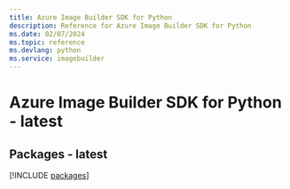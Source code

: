 ```yaml
---
title: Azure Image Builder SDK for Python
description: Reference for Azure Image Builder SDK for Python
ms.date: 02/07/2024
ms.topic: reference
ms.devlang: python
ms.service: imagebuilder
---
```

# Azure Image Builder SDK for Python - latest
## Packages - latest
[!INCLUDE [packages](image-builder-index.md)]